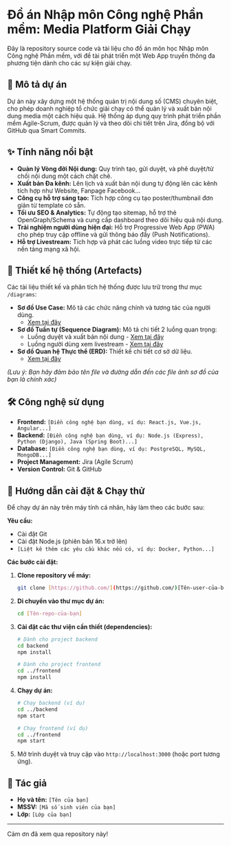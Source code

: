 # Đồ án Nhập môn Công nghệ Phần mềm: Media Platform Giải Chạy

Đây là repository source code và tài liệu cho đồ án môn học Nhập môn Công nghệ Phần mềm, với đề tài phát triển một Web App truyền thông đa phương tiện dành cho các sự kiện giải chạy.

## 📝 Mô tả dự án

Dự án này xây dựng một hệ thống quản trị nội dung số (CMS) chuyên biệt, cho phép doanh nghiệp tổ chức giải chạy có thể quản lý và xuất bản nội dung media một cách hiệu quả. Hệ thống áp dụng quy trình phát triển phần mềm Agile-Scrum, được quản lý và theo dõi chi tiết trên Jira, đồng bộ với GitHub qua Smart Commits.

## ✨ Tính năng nổi bật

* **Quản lý Vòng đời Nội dung:** Quy trình tạo, gửi duyệt, và phê duyệt/từ chối nội dung một cách chặt chẽ.
* **Xuất bản Đa kênh:** Lên lịch và xuất bản nội dung tự động lên các kênh tích hợp như Website, Fanpage Facebook...
* **Công cụ hỗ trợ sáng tạo:** Tích hợp công cụ tạo poster/thumbnail đơn giản từ template có sẵn.
* **Tối ưu SEO & Analytics:** Tự động tạo sitemap, hỗ trợ thẻ OpenGraph/Schema và cung cấp dashboard theo dõi hiệu quả nội dung.
* **Trải nghiệm người dùng hiện đại:** Hỗ trợ Progressive Web App (PWA) cho phép truy cập offline và gửi thông báo đẩy (Push Notifications).
* **Hỗ trợ Livestream:** Tích hợp và phát các luồng video trực tiếp từ các nền tảng mạng xã hội.

## 🎨 Thiết kế hệ thống (Artefacts)

Các tài liệu thiết kế và phân tích hệ thống được lưu trữ trong thư mục `/diagrams`:

* **Sơ đồ Use Case:** Mô tả các chức năng chính và tương tác của người dùng.
    * [Xem tại đây](./diagrams/use-case-diagram.png)
* **Sơ đồ Tuần tự (Sequence Diagram):** Mô tả chi tiết 2 luồng quan trọng:
    * Luồng duyệt và xuất bản nội dung - [Xem tại đây](./diagrams/sequence-diagram-approval.png)
    * Luồng người dùng xem livestream - [Xem tại đây](./diagrams/sequence-diagram-livestream.png)
* **Sơ đồ Quan hệ Thực thể (ERD):** Thiết kế chi tiết cơ sở dữ liệu.
    * [Xem tại đây](./diagrams/erd.png)

*(Lưu ý: Bạn hãy đảm bảo tên file và đường dẫn đến các file ảnh sơ đồ của bạn là chính xác)*

## 🛠️ Công nghệ sử dụng

* **Frontend:** `[Điền công nghệ bạn dùng, ví dụ: React.js, Vue.js, Angular...]`
* **Backend:** `[Điền công nghệ bạn dùng, ví dụ: Node.js (Express), Python (Django), Java (Spring Boot)...]`
* **Database:** `[Điền công nghệ bạn dùng, ví dụ: PostgreSQL, MySQL, MongoDB...]`
* **Project Management:** Jira (Agile Scrum)
* **Version Control:** Git & GitHub

## 🚀 Hướng dẫn cài đặt & Chạy thử

Để chạy dự án này trên máy tính cá nhân, hãy làm theo các bước sau:

**Yêu cầu:**
* Cài đặt Git
* Cài đặt Node.js (phiên bản 16.x trở lên)
* `[Liệt kê thêm các yêu cầu khác nếu có, ví dụ: Docker, Python...]`

**Các bước cài đặt:**

1.  **Clone repository về máy:**
    ```bash
    git clone [https://github.com/](https://github.com/)[Tên-user-của-bạn]/[Tên-repo-của-bạn].git
    ```

2.  **Di chuyển vào thư mục dự án:**
    ```bash
    cd [Tên-repo-của-bạn]
    ```

3.  **Cài đặt các thư viện cần thiết (dependencies):**
    ```bash
    # Dành cho project backend
    cd backend
    npm install

    # Dành cho project frontend
    cd ../frontend
    npm install
    ```

4.  **Chạy dự án:**
    ```bash
    # Chạy backend (ví dụ)
    cd ../backend
    npm start

    # Chạy frontend (ví dụ)
    cd ../frontend
    npm start
    ```

5.  Mở trình duyệt và truy cập vào `http://localhost:3000` (hoặc port tương ứng).


## 👤 Tác giả

* **Họ và tên:** `[Tên của bạn]`
* **MSSV:** `[Mã số sinh viên của bạn]`
* **Lớp:** `[Lớp của bạn]`

---

Cảm ơn đã xem qua repository này!
